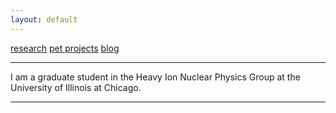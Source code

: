 ```yaml
---
layout: default
---
```


  [research](./another-page.html)    [pet projects](./another-page.html)    [blog](./another-page.html)

* * *

I am a graduate student in the Heavy Ion Nuclear Physics Group at the University of Illinois at Chicago. 










* * *
